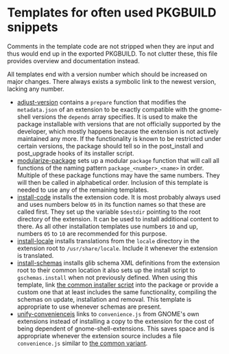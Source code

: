 # Templates for often used PKGBUILD snippets

Comments in the template code are not stripped when they are input and thus would end up in the exported PKGBUILD. To not clutter these, this file provides overview and documentation instead.

All templates end with a version number which should be increased on major changes. There always exists a symbolic link to the newest version, lacking any number.

- [adjust-version](adjust-version.template) contains a `prepare` function that modifies the `metadata.json` of an extension to be exactly compatible with the gnome-shell versions the `depends` array specifies. It is used to make the package installable with versions that are not officially supported by the developer, which mostly happens because the extension is not actively maintained any more. If the functionality is known to be restricted under certain versions, the package should tell so in the post_install and post_upgrade hooks of its installer script.
- [modularize-package](modularize-package.template) sets up a modular `package` function that will call all functions of the naming pattern `package_<number>_<name>` in order. Multiple of these package functions may have the same numbers. They will then be called in alphabetical order. Inclusion of this template is needed to use any of the remaining templates.
- [install-code](install-code.template) installs the extension code. It is most probably always used and uses numbers below `05` in its function names so that these are called first. They set up the variable `$destdir` pointing to the root directory of the extension. It can be used to install additional content to there. As all other installation templates use numbers `10` and up, numbers `05` to `10` are recommended for this purpose.
- [install-locale](install-locale.template) installs translations from the `locale` directory in the extension root to `/usr/share/locale`. Include it whenever the extension is translated.
- [install-schemas](install-schemas.template) installs glib schema XML definitions from the extension root to their common location it also sets up the install script to `gschemas.install` when not previously defined. When using this template, link [the common installer script](../gschemas.install) into the package or provide a custom one that at least includes the same functionality, compiling the schemas on update, installation and removal. This template is appropriate to use whenever schemas are present.
- [unify-conveniencejs](unify-conveniencejs.template) links to `convenience.js` from GNOME's own extensions instead of installing a copy to the extension for the cost of being dependent of gnome-shell-extensions. This saves space and is appropriate whenever the extension source includes a file `convenience.js` similar to [the common variant](https://github.com/GNOME/gnome-shell-extensions/blob/master/lib/convenience.js).
